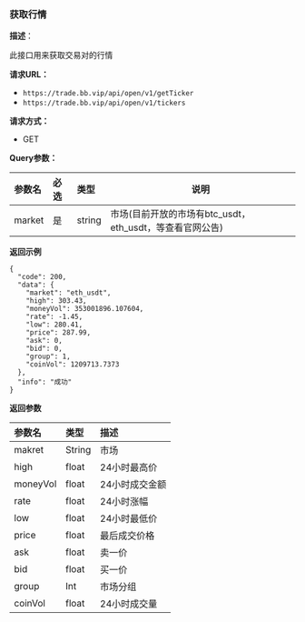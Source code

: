 ### 获取行情

**描述**：

此接口用来获取交易对的行情

**请求URL：** 
- ` https://trade.bb.vip/api/open/v1/getTicker `
- ` https://trade.bb.vip/api/open/v1/tickers `
  
**请求方式：**
- GET 

**Query参数：** 

|参数名|必选|类型|说明|
|:----    |:---|:----- |-----   |
|market |  是  |    string   |    市场(目前开放的市场有btc_usdt，eth_usdt，等查看官网公告)   |


**返回示例**

``` 
{
  "code": 200,
  "data": {
    "market": "eth_usdt",
    "high": 303.43,
    "moneyVol": 353001896.107604,
    "rate": -1.45,
    "low": 280.41,
    "price": 287.99,
    "ask": 0,
    "bid": 0,
    "group": 1,
    "coinVol": 1209713.7373
  },
  "info": "成功"
}

```

**返回参数**

| 参数名          | 类型   | 描述   |
| :----------- |  :--- | :--- |
| makret | String     | 市场 |
| high | float     | 24小时最高价 |
| moneyVol | float     | 24小时成交金额 |
| rate | float     | 24小时涨幅 |
| low | float     | 24小时最低价 |
| price | float     | 最后成交价格 |
| ask | float     | 卖一价 |
| bid |  float     | 买一价 |
| group | Int     | 市场分组 |
| coinVol | float     | 24小时成交量 |